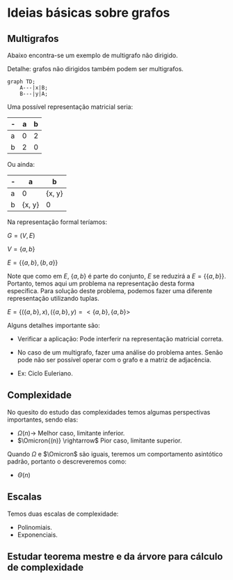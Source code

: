 # Ideias básicas sobre grafos

## Multigrafos

Abaixo encontra-se um exemplo de multigrafo não dirigido.

Detalhe: grafos não dirigidos também podem ser multigrafos.

```mermaid
graph TD;
    A---|x|B;
    B---|y|A;
```

Uma possível representação matricial seria:

| - | a | b |
| - | - | - |
| a | 0 | 2 |
| b | 2 | 0 |

Ou ainda:

| - | a | b |
| - | - | - |
| a | 0 | {x, y} |
| b | {x, y} | 0 |

Na representação formal teríamos:

$G = (V,E)$

$V = \lbrace a,b \rbrace$

$E=\lbrace \lbrace a, b \rbrace ,\lbrace b, a \rbrace \rbrace$

Note que como em $E$, $\lbrace a, b\rbrace$ é parte do conjunto, $E$ se
reduzirá a $E=\lbrace \lbrace a, b \rbrace \rbrace$. Portanto, temos aqui
um problema na representação desta forma específica. Para solução deste
problema, podemos fazer uma diferente representação utilizando tuplas.

$E = \lbrace (\lbrace a, b \rbrace, x), (\lbrace a, b\rbrace, y) = <\lbrace
a, b \rbrace, \lbrace a, b \rbrace>$

Alguns detalhes importante são:

* Verificar a aplicação: Pode interferir na representação matricial
  correta.

* No caso de um multigrafo, fazer uma análise do problema antes. Senão pode
  não ser possível operar com o grafo e a matriz de adjacência.

* Ex: Ciclo Euleriano.

## Complexidade

No quesito do estudo das complexidades temos algumas perspectivas importantes, sendo elas:

* $\Omega{(n)} \rightarrow$ Melhor caso, limitante inferior.
* $\Omicron{(n)} \rightarrow$ Pior caso, limitante superior.

Quando $\Omega$ e $\Omicron$ são iguais, teremos um comportamento
asintótico padrão, portanto o descreveremos como:

* $\Theta{(n)}$

## Escalas 

Temos duas escalas de complexidade:

* Polinomiais.
* Exponenciais.

## Estudar teorema mestre e da árvore para cálculo de complexidade
